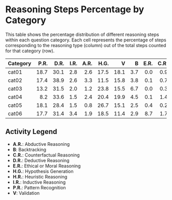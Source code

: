 # Reasoning Steps Percentage by Category

This table shows the percentage distribution of different reasoning steps within each question category.
Each cell represents the percentage of steps corresponding to the reasoning type (column) out of the total steps counted for that category (row).

| Category   |   P.R. |   D.R. |   I.R. |   A.R. |   H.G. |    V |   B |   E.R. |   C.R. |   H.R. |
|:-----------|-------:|-------:|-------:|-------:|-------:|-----:|----:|-------:|-------:|-------:|
| cat01      |   18.7 |   30.1 |    2.8 |    2.6 |   17.5 | 18.1 | 3.7 |    0.0 |    0.9 |    5.6 |
| cat02      |   17.4 |   38.9 |    2.6 |    3.3 |   11.5 | 15.8 | 3.8 |    0.1 |    0.7 |    6.1 |
| cat03      |   13.2 |   31.5 |    2.0 |    1.2 |   23.8 | 15.5 | 6.7 |    0.0 |    0.3 |    5.7 |
| cat04      |    8.2 |   33.6 |    1.5 |    2.4 |   20.4 | 19.9 | 4.5 |    0.1 |    1.4 |    8.1 |
| cat05      |   18.1 |   28.4 |    1.5 |    0.8 |   26.7 | 15.1 | 2.5 |    0.4 |    0.2 |    6.4 |
| cat06      |   17.7 |   31.4 |    3.4 |    1.9 |   18.5 | 11.4 | 2.9 |    8.7 |    1.7 |    2.5 |

## Activity Legend

* **A.R.**: Abductive Reasoning
* **B**: Backtracking
* **C.R.**: Counterfactual Reasoning
* **D.R.**: Deductive Reasoning
* **E.R.**: Ethical or Moral Reasoning
* **H.G.**: Hypothesis Generation
* **H.R.**: Heuristic Reasoning
* **I.R.**: Inductive Reasoning
* **P.R.**: Pattern Recognition
* **V**: Validation
